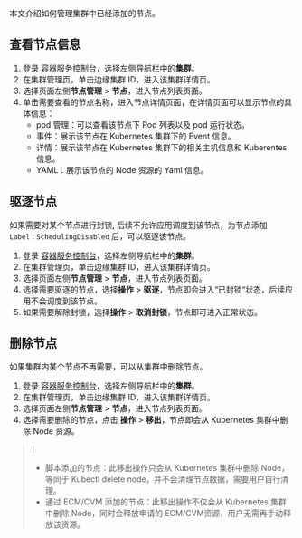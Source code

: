 
本文介绍如何管理集群中已经添加的节点。

## 查看节点信息
1. 登录 [容器服务控制台](https://console.cloud.tencent.com/tke2)，选择左侧导航栏中的**集群**。
2. 在集群管理页，单击边缘集群 ID，进入该集群详情页。
3. 选择页面左侧**节点管理** > **节点**，进入节点列表页面。
4. 单击需要查看的节点名称，进入节点详情页面，在详情页面可以显示节点的具体信息：    
    - pod 管理：可以查看该节点下 Pod 列表以及 pod 运行状态。
    - 事件：展示该节点在 Kubernetes 集群下的 Event 信息。
    - 详情：展示该节点在 Kubernetes 集群下的相关主机信息和 Kuberentes 信息。
    - YAML：展示该节点的 Node 资源的 Yaml 信息。

## 驱逐节点
如果需要对某个节点进行封锁, 后续不允许应用调度到该节点，为节点添加 `Label：SchedulingDisabled` 后，可以驱逐该节点。
1. 登录 [容器服务控制台](https://console.cloud.tencent.com/tke2)，选择左侧导航栏中的**集群**。
2. 在集群管理页，单击边缘集群 ID，进入该集群详情页。
3. 选择页面左侧**节点管理** > **节点**，进入节点列表页面。
4. 选择需要驱逐的节点，选择**操作** > **驱逐**，节点即会进入“已封锁“状态，后续应用不会调度到该节点。
5. 如果需要解除封锁，选择**操作** > **取消封锁**，节点即可进入正常状态。

## 删除节点
如果集群内某个节点不再需要，可以从集群中删除节点。
1. 登录 [容器服务控制台](https://console.cloud.tencent.com/tke2)，选择左侧导航栏中的**集群**。
2. 在集群管理页，单击边缘集群 ID，进入该集群详情页。
3. 选择页面左侧**节点管理** > **节点**，进入节点列表页面。
4. 选择需要删除的节点，点击 **操作** > **移出**，节点即会从 Kubernetes 集群中删除 Node 资源。
>! 
>- 脚本添加的节点：此移出操作只会从 Kubernetes 集群中删除 Node，等同于 Kubectl delete node，并不会清理节点数据，需要用户自行清理。
>- 通过 ECM/CVM 添加的节点：此移出操作不仅会从 Kubernetes 集群中删除 Node，同时会释放申请的 ECM/CVM资源，用户无需再手动释放该资源。
